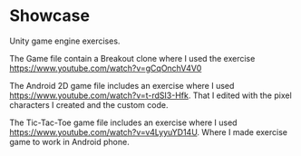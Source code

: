 # Showcase
Unity game engine exercises.

The Game file contain a Breakout clone where I used the exercise https://www.youtube.com/watch?v=gCqOnchV4V0

The Android 2D game file includes an exercise where I used https://www.youtube.com/watch?v=t-rdSI3-Hfk. That I edited with the pixel characters I created and the custom code.

The Tic-Tac-Toe game file includes an exercise where I used https://www.youtube.com/watch?v=v4LyyuYD14U. Where I made exercise game to work in Android phone.
